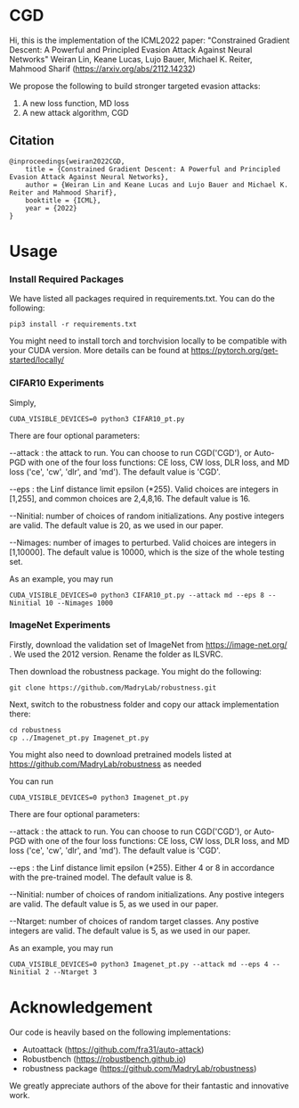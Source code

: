 # CGD

Hi, this is the implementation of the ICML2022 paper: 
"Constrained Gradient Descent: A Powerful and Principled Evasion Attack Against Neural Networks"
Weiran Lin, Keane Lucas, Lujo Bauer, Michael K. Reiter, Mahmood Sharif
(https://arxiv.org/abs/2112.14232)

We propose the following to build stronger targeted evasion attacks:
1. A new loss function, MD loss
2. A new attack algorithm, CGD


## Citation
```
@inproceedings{weiran2022CGD,
    title = {Constrained Gradient Descent: A Powerful and Principled Evasion Attack Against Neural Networks},
    author = {Weiran Lin and Keane Lucas and Lujo Bauer and Michael K. Reiter and Mahmood Sharif},
    booktitle = {ICML},
    year = {2022}
}
```
# Usage
### Install Required Packages
We have listed all packages required in requirements.txt. You can do the following:
```
pip3 install -r requirements.txt
```
You might need to install torch and torchvision locally to be compatible with your CUDA version. More details can be found at https://pytorch.org/get-started/locally/

### CIFAR10 Experiments
Simply,
```
CUDA_VISIBLE_DEVICES=0 python3 CIFAR10_pt.py
```
There are four optional parameters:

--attack : the attack to run. You can choose to run CGD('CGD'), or Auto-PGD with one of the four loss functions: CE loss, CW loss, DLR loss, and MD loss ('ce', 'cw', 'dlr', and 'md'). The default value is 'CGD'.

--eps : the Linf distance limit epsilon (*255). Valid choices are integers in [1,255], and common choices are 2,4,8,16. The default value is 16.

--Ninitial: number of choices of random initializations. Any postive integers are valid. The default value is 20, as we used in our paper.

--Nimages: number of images to perturbed. Valid choices are integers in [1,10000]. The default value is 10000, which is the size of the whole testing set.

As an example, you may run 
```
CUDA_VISIBLE_DEVICES=0 python3 CIFAR10_pt.py --attack md --eps 8 --Ninitial 10 --Nimages 1000
```

### ImageNet Experiments
Firstly, download the validation set of ImageNet from https://image-net.org/ . We used the 2012 version. Rename the folder as ILSVRC.

Then download the robustness package. You might do the following:
```
git clone https://github.com/MadryLab/robustness.git
```

Next, switch to the robustness folder and copy our attack implementation there:
```
cd robustness
cp ../Imagenet_pt.py Imagenet_pt.py
```
You might also need to download pretrained models listed at https://github.com/MadryLab/robustness as needed

You can run
```
CUDA_VISIBLE_DEVICES=0 python3 Imagenet_pt.py
```

There are four optional parameters:

--attack : the attack to run. You can choose to run CGD('CGD'), or Auto-PGD with one of the four loss functions: CE loss, CW loss, DLR loss, and MD loss ('ce', 'cw', 'dlr', and 'md'). The default value is 'CGD'.

--eps : the Linf distance limit epsilon (*255). Either 4 or 8 in accordance with the pre-trained model. The default value is 8.

--Ninitial: number of choices of random initializations. Any postive integers are valid. The default value is 5, as we used in our paper.

--Ntarget: number of choices of random target classes. Any postive integers are valid. The default value is 5, as we used in our paper.

As an example, you may run 
```
CUDA_VISIBLE_DEVICES=0 python3 Imagenet_pt.py --attack md --eps 4 --Ninitial 2 --Ntarget 3
```

# Acknowledgement
Our code is heavily based on the following implementations:
- Autoattack (https://github.com/fra31/auto-attack)
- Robustbench (https://robustbench.github.io)
- robustness package (https://github.com/MadryLab/robustness)

We greatly appreciate authors of the above for their fantastic and innovative work.





